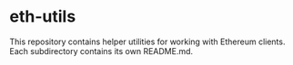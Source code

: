 # eth-utils

This repository contains helper utilities for working with Ethereum clients. Each subdirectory contains its own README.md.

